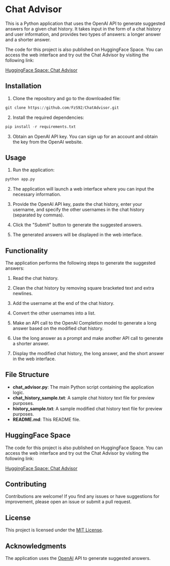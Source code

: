 # Chat Advisor
This is a Python application that uses the OpenAI API to generate suggested answers for a given chat history. It takes input in the form of a chat history and user information, and provides two types of answers: a longer answer and a shorter answer.

The code for this project is also published on HuggingFace Space. You can access the web interface and try out the Chat Advisor by visiting the following link:

[HuggingFace Space: Chat Advisor](https://huggingface.co/spaces/fzs/ChatAdvisor)


## Installation

1. Clone the repository and go to the downloaded file:

```python
git clone https://github.com/FzS92/ChatAdvisor.git
```

2. Install the required dependencies:
```python
pip install -r requirements.txt
```
3. Obtain an OpenAI API key. You can sign up for an account and obtain the key from the OpenAI website.

## Usage
1. Run the application:
```python
python app.py
```

2. The application will launch a web interface where you can input the necessary information.

3. Provide the OpenAI API key, paste the chat history, enter your username, and specify the other usernames in the chat history (separated by commas).

4. Click the "Submit" button to generate the suggested answers.

5. The generated answers will be displayed in the web interface.

## Functionality
The application performs the following steps to generate the suggested answers:

1. Read the chat history.

2. Clean the chat history by removing square bracketed text and extra newlines.

3. Add the username at the end of the chat history.

4. Convert the other usernames into a list.

5. Make an API call to the OpenAI Completion model to generate a long answer based on the modified chat history.

6. Use the long answer as a prompt and make another API call to generate a shorter answer.

7. Display the modified chat history, the long answer, and the short answer in the web interface.

## File Structure
- **chat_advisor.py**: The main Python script containing the application logic.
- **chat_history_sample.txt**: A sample chat history text file for preview purposes.
- **history_sample.txt**: A sample modified chat history text file for preview purposes.
- **README.md**: This README file.
## HuggingFace Space
The code for this project is also published on HuggingFace Space. You can access the web interface and try out the Chat Advisor by visiting the following link:

[HuggingFace Space: Chat Advisor](https://huggingface.co/spaces/fzs/ChatAdvisor)

## Contributing
Contributions are welcome! If you find any issues or have suggestions for improvement, please open an issue or submit a pull request.

## License
This project is licensed under the [MIT License](https://rem.mit-license.org).

## Acknowledgments
The application uses the [OpenAI](https://openai.com/) API to generate suggested answers.
